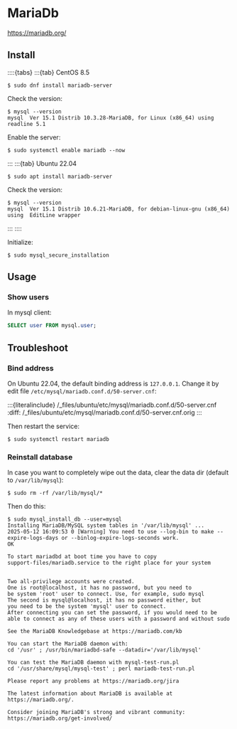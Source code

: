 # MariaDb

<https://mariadb.org/>

## Install

::::{tabs}
:::{tab} CentOS 8.5

```console
$ sudo dnf install mariadb-server
```

Check the version:

```console
$ mysql --version
mysql  Ver 15.1 Distrib 10.3.28-MariaDB, for Linux (x86_64) using readline 5.1
```

Enable the server:

```console
$ sudo systemctl enable mariadb --now
```

:::
:::{tab} Ubuntu 22.04

```console
$ sudo apt install mariadb-server
```

Check the version:

```console
$ mysql --version
mysql  Ver 15.1 Distrib 10.6.21-MariaDB, for debian-linux-gnu (x86_64) using  EditLine wrapper
```

:::
::::

Initialize:

```console
$ sudo mysql_secure_installation
```

## Usage

### Show users

In mysql client:

```sql
SELECT user FROM mysql.user;
```

## Troubleshoot

### Bind address

On Ubuntu 22.04, the default binding address is `127.0.0.1`. Change it by edit file `/etc/mysql/mariadb.conf.d/50-server.cnf`:

:::{literalinclude} /_files/ubuntu/etc/mysql/mariadb.conf.d/50-server.cnf
:diff: /_files/ubuntu/etc/mysql/mariadb.conf.d/50-server.cnf.orig
:::

Then restart the service:

```console
$ sudo systemctl restart mariadb
```

### Reinstall database

In case you want to completely wipe out the data, clear the data dir (default to `/var/lib/mysql`):

```console
$ sudo rm -rf /var/lib/mysql/*
```

Then do this:

```console
$ sudo mysql_install_db --user=mysql
Installing MariaDB/MySQL system tables in '/var/lib/mysql' ...
2025-05-12 16:09:53 0 [Warning] You need to use --log-bin to make --expire-logs-days or --binlog-expire-logs-seconds work.
OK

To start mariadbd at boot time you have to copy
support-files/mariadb.service to the right place for your system


Two all-privilege accounts were created.
One is root@localhost, it has no password, but you need to
be system 'root' user to connect. Use, for example, sudo mysql
The second is mysql@localhost, it has no password either, but
you need to be the system 'mysql' user to connect.
After connecting you can set the password, if you would need to be
able to connect as any of these users with a password and without sudo

See the MariaDB Knowledgebase at https://mariadb.com/kb

You can start the MariaDB daemon with:
cd '/usr' ; /usr/bin/mariadbd-safe --datadir='/var/lib/mysql'

You can test the MariaDB daemon with mysql-test-run.pl
cd '/usr/share/mysql/mysql-test' ; perl mariadb-test-run.pl

Please report any problems at https://mariadb.org/jira

The latest information about MariaDB is available at https://mariadb.org/.

Consider joining MariaDB's strong and vibrant community:
https://mariadb.org/get-involved/
```
